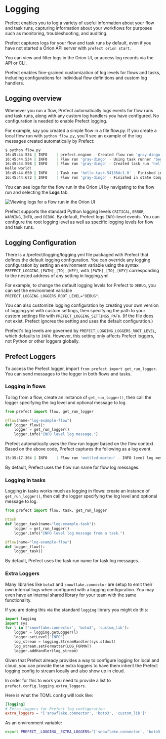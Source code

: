 # Logging

Prefect enables you to log a variety of useful information about your flow and task runs, capturing information about your workflows for purposes such as monitoring, troubleshooting, and auditing.

Prefect captures logs for your flow and task runs by default, even if you have not started a Orion API server with `prefect orion start`.

You can view and filter logs in the Orion UI, or access log records via the API or CLI.

Prefect enables fine-grained customization of log levels for flows and tasks, including configurations for individual flow definitions and custom log handlers.

## Logging overview

Whenever you run a flow, Prefect automatically logs events for flow runs and task runs, along with any custom log handlers you have configured. No configuration is needed to enable Prefect logging.

For example, say you created a simple flow in a file flow.py. If you create a local flow run with `python flow.py`, you'll see an example of the log messages created automatically by Prefect:

```bash
$ python flow.py
16:45:44.534 | INFO    | prefect.engine - Created flow run 'gray-dingo' for flow 'hello-flow'
16:45:44.534 | INFO    | Flow run 'gray-dingo' - Using task runner 'SequentialTaskRunner'
16:45:44.598 | INFO    | Flow run 'gray-dingo' - Created task run 'hello-task-54135dc1-0' for task 'hello-task'
Hello world!
16:45:44.650 | INFO    | Task run 'hello-task-54135dc1-0' - Finished in state Completed(None)
16:45:44.672 | INFO    | Flow run 'gray-dingo' - Finished in state Completed('All states completed.')
```

You can see logs for the flow run in the Orion UI by navigating to the flow run and selecting the **Logs** tab.

![Viewing logs for a flow run in the Orion UI](/img/concepts/flow_run_logs.png)

Prefect supports the standard Python logging levels `CRITICAL`, `ERROR`, `WARNING`, `INFO`, and `DEBUG`. By default, Prefect logs `INFO`-level events. You can configure the root logging level as well as specific logging levels for flow and task runs.



## Logging Configuration

There is a /prefect/logging/logging.yml file packaged with Prefect that defines the default logging configuration. You can override any logging configuration by setting an environment variable using the syntax `PREFECT_LOGGING_[PATH]_[TO]_[KEY]`, with `[PATH]_[TO]_[KEY]` corresponding to the nested address of any setting in logging.yml. 

For example, to change the default logging levels for Prefect to `DEBUG`, you can set the environment variable `PREFECT_LOGGING_LOGGERS_ROOT_LEVEL="DEBUG"`.

You can also customize logging configuration by creating your own version of logging.yml with custom settings, then specifying the path to your custom settings file with `PREFECT_LOGGING_SETTINGS_PATH`. (If the file does not exist, Prefect ignores the setting and uses the default configuration.)

Prefect's log levels are governed by `PREFECT_LOGGING_LOGGERS_ROOT_LEVEL`, which defaults to `INFO`. However, this setting only affects Prefect loggers, not Python or other loggers globally.

## Prefect Loggers

To access the Prefect logger, import `from prefect import get_run_logger`. You can send messages to the logger in both flows and tasks.

### Logging in flows

To log from a flow, create an instance of `get_run_logger()`, then call the logger specifying the log level and optional message to log.

```python
from prefect import flow, get_run_logger

@flow(name="log-example-flow")
def logger_flow():
    logger = get_run_logger()
    logger.info("INFO level log message.")
```

Prefect automatically uses the flow run logger based on the flow context. Based on the above code, Prefect captures the following as a log event.

```bash
15:35:17.304 | INFO    | Flow run 'mottled-marten' - INFO level log message.
```

By default, Prefect uses the flow run name for flow log messages.

### Logging in tasks

Logging in tasks works much as logging in flows: create an instance of `get_run_logger()`, then call the logger specifying the log level and optional message to log.

```python
from prefect import flow, task, get_run_logger

@task
def logger_task(name="log-example-task"):
    logger = get_run_logger()
    logger.info("INFO level log message from a task.")

@flow(name="log-example-flow")
def logger_flow():
    logger_task()
```

By default, Prefect uses the task run name for task log messages.

### Extra Loggers

Many libraries like `boto3` and `snowflake.connector` are setup to emit their own internal logs when configured with a logging configuration. You may even have an internal shared library for your team with the same functionality.

If you are doing this via the standard `logging` library you might do this:

```python
import logging
import sys
for l in ['snowflake.connector', 'boto3', 'custom_lib']:
    logger = logging.getLogger(l)
    logger.setLevel('INFO')
    log_stream = logging.StreamHandler(sys.stdout)
    log_stream.setFormatter(LOG_FORMAT)
    logger.addHandler(log_stream)
```

Given that Prefect already provides a way to configure logging for local and cloud, you can provide these extra loggers to have them inherit the Prefect logging config to stream locally and also show up in cloud.

In order for this to work you need to provide a list to `prefect.config.logging.extra_loggers`.

Here is what the TOML config will look like:

```toml
[logging]
# Extra loggers for Prefect log configuration
extra_loggers = "['snowflake.connector', 'boto3', 'custom_lib']"
```

As an environment variable:

```bash
export PREFECT__LOGGING__EXTRA_LOGGERS="['snowflake.connector', 'boto3', 'custom_lib']"
```